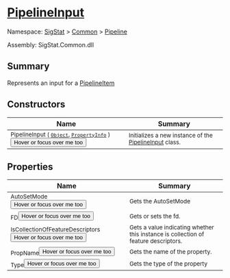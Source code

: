 # [PipelineInput](./PipelineInput.md)

Namespace: [SigStat]() > [Common](./../README.md) > [Pipeline](./README.md)

Assembly: SigStat.Common.dll

## Summary
Represents an input for a [PipelineItem](https://github.com/hargitomi97/sigstat/blob/master/docs/md/.md)

## Constructors

| Name | Summary | 
| --- | --- | 
| <sub>PipelineInput ( [`Object`](https://docs.microsoft.com/en-us/dotnet/api/System.Object), [`PropertyInfo`](https://docs.microsoft.com/en-us/dotnet/api/System.Reflection.PropertyInfo) )</sub><button style="pointer-events: none;">Hover or focus over me too</button>| <sub>Initializes a new instance of the [PipelineInput](https://github.com/hargitomi97/sigstat/blob/master/docs/md/SigStat/Common/Pipeline/PipelineInput.md) class.</sub>| <br>


## Properties

| Name | Summary | 
| --- | --- | 
| <sub>AutoSetMode</sub><button style="pointer-events: none;">Hover or focus over me too</button>| <sub>Gets the AutoSetMode</sub>| <br>
| <sub>FD</sub><button style="pointer-events: none;">Hover or focus over me too</button>| <sub>Gets or sets the fd.</sub>| <br>
| <sub>IsCollectionOfFeatureDescriptors</sub><button style="pointer-events: none;">Hover or focus over me too</button>| <sub>Gets a value indicating whether this instance is collection of feature descriptors.</sub>| <br>
| <sub>PropName</sub><button style="pointer-events: none;">Hover or focus over me too</button>| <sub>Gets the name of the property.</sub>| <br>
| <sub>Type</sub><button style="pointer-events: none;">Hover or focus over me too</button>| <sub>Gets the type of the property</sub>| <br>


